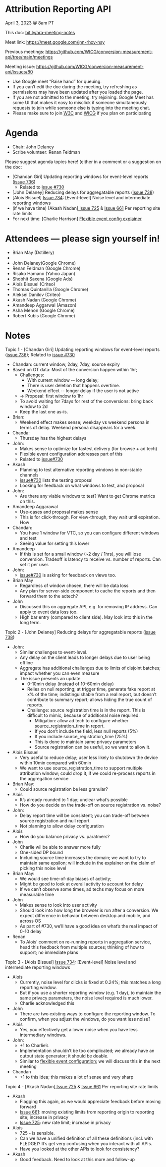 # Attribution Reporting API
April 3, 2023 @ 8am PT

This doc: [bit.ly/ara-meeting-notes](http://bit.ly/ara-meeting-notes)

Meet link: https://meet.google.com/jnn-rhxv-nsy

Previous meetings: https://github.com/WICG/conversion-measurement-api/tree/main/meetings

Meeting issue: https://github.com/WICG/conversion-measurement-api/issues/80



*   Use Google meet “Raise hand” for queuing.
*   If you can’t edit the doc during the meeting, try refreshing as permissions may have been updated after you loaded the page.
*   If you are not admitted to the meeting, try rejoining. Google Meet has some UI that makes it easy to misclick if someone simultaneously requests to join while someone else is typing into the meeting chat.
*   Please make sure to join [W3C](https://www.w3.org/) and [WICG](https://www.w3.org/community/wicg/) if you plan on participating


# Agenda



*   Chair: John Delaney
*   Scribe volunteer: Renan Feldman

Please suggest agenda topics here! (either in a comment or a suggestion on the doc:



*   [Chandan Giri] Updating reporting windows for event-level reports ([issue 736](https://github.com/WICG/attribution-reporting-api/issues/736))
    *   Related to [issue #730](https://github.com/WICG/attribution-reporting-api/issues/730)
*   [John Delaney] Reducing delays for aggregatable reports ([issue 738](https://github.com/WICG/attribution-reporting-api/issues/738))
*   [Alois Bissuel] [Issue 734](https://github.com/WICG/attribution-reporting-api/issues/734): [Event-level] Noise level and intermediate reporting windows
*   (if we have time) [Akash Nadan][ Issue 725](https://github.com/WICG/attribution-reporting-api/issues/725) & [Issue 661](https://github.com/WICG/attribution-reporting-api/issues/661) Per reporting site rate limits
*   For next time: [Charlie Harrison] [Flexible event config explainer](https://github.com/WICG/attribution-reporting-api/blob/main/flexible_event_config.md)


# Attendees — please sign yourself in! 



*   Brian May (Dstillery) 
*    
*    John Delaney(Google Chrome)
*   Renan Feldman (Google Chrome)
*   Risako Hamano (Yahoo Japan) 
*    Shobhit Saxena (Google Ads)
*    Aloïs Bissuel (Criteo)
*    Thomas Quintanilla (Google Chrome)
*    Aleksei Danilov (Criteo)
*   Akash Nadan (Google Chrome)
*   Amandeep Aggarwal (Amazon)
*   Asha Menon (Google Chrome)
*   Robert Kubis (Google Chrome)


# Notes

Topic 1 - [Chandan Giri] Updating reporting windows for event-level reports ([issue 736](https://github.com/WICG/attribution-reporting-api/issues/736)); Related to [issue #730](https://github.com/WICG/attribution-reporting-api/issues/730)



*   Chandan: current window, 2day, 7day, source expiry
*   Based on OT data: Most of the conversion happen within 1hr;
    *   Challenges:
        *   With current window -- long delay; 
        *   There is user deletion that happens overtime. 
        *   Weekend effect -- longer delay if the user is not active
    *   → Proposal: first window to 1hr
    *   To avoid waiting for 7days for rest of the conversions: bring back window to 2d
    *   Keep the last one as-is.
*   Brian: 
    *   Weekend effect makes sense; weekday vs weekend persona in terms of delay. Weekend persona disappears for a week.
*   Chanda: 
    *   Thursday has the highest delays
*   John:
    *   Makes sense to optimize for fastest delivery (for browse + ad tech) 
    *   Flexible event configuration addresses part of this
    *   Related to [issue#730](https://github.com/WICG/attribution-reporting-api/issues/730)
*   Akash
    *   Planning to test alternative reporting windows in non-stable channels
    *   [issue#730](https://github.com/WICG/attribution-reporting-api/issues/730) lists the testing proposal
    *   Looking for feedback on what windows to test, and proposal
*   John:
    *   Are there any viable windows to test? Want to get Chrome metrics on this.
*   Amandeep Aggarawal
    *   Use-cases and proposal makes sense
    *   This is for click-through. For view-through, they wait until expiration. How 
*   Chandan:
    *   You have 1 window for VTC, so you can configure different windows and test
    *   Seeing value for setting this lower
*   Amandeep
    *   If this is set for a small window (~2 day / 1hrs), you will lose conversion. Tradeoff is latency to receive vs. number of reports. Can set it per user.
*   John:
    *   [issue#730](https://github.com/WICG/attribution-reporting-api/issues/730) is asking for feedback on views too.
*   Brian May
    *   Regardless of window chosen, there will be data loss
    *   Any plan for server-side component to cache the reports and then forward them to the adtech?
*   John
    *   Discussed this on aggregate API, e.g. for removing IP address. Can apply to event data loss too.
    *   High bar entry (compared to client side). May look into this in the long term.

Topic 2 - [John Delaney] Reducing delays for aggregatable reports ([issue 738](https://github.com/WICG/attribution-reporting-api/issues/738))



*   John:
    *   Similar challenges to event-level. 
    *   Any delay on the client leads to longer delays due to user being offline
    *   Aggregate has additional challenges due to limits of disjoint batches; impact whether you can even measure
    *   The issue presents an update
        *   0-10min delay (instead of 10-60min delay)
        *   Relies on null reporting; at trigger time, generate fake report at x% of the time; indistinguishable from a real report, but doesn’t contribute to summary report; allows hiding the true count of reports.
        *   Challenge: source registration time is in the report. This is difficult to mimic, because of additional noise required.
            *   Mitigation: allow ad tech to configure whether source\_registration\_time in report.
            *   If you don’t include the field, less null reports (5%)
            *   If you include source\_registration\_time (25%)
            *   This is done to maintain same privacy parameters 
            *   Source registration can be useful, so we want to allow it.
*   Alois Bissuel
    *   Very useful to reduce delay; user less likely to shutdown the device within 10min compared with 60min
    *   We want to use source\_registration\_time to support multiple attribution window; could drop it, if we could re-process reports in the aggregation service
*   Brian May:
    *   Could source registration be less granular?
*   Alois
    *   It’s already rounded to 1 day; unclear what’s possible
    *   How do you decide on the trade-off on source registration vs. noise? 
*   John:
    *   Delay report time will be consistent; you can trade-off between source registration and null report
    *   Not planning to allow delay configuration
*   Alois
    *   How do you balance privacy vs. paratmers?
*   John
    *   Charlie wil be able to answer more fully
    *   One-sided DP bound
    *   Including source time increases the domain; we want to try to maintain same epsilon; will include in the explainer on the claim of picking this noise level
*   Brian May:
    *   We would see time-of-day biases of activity;
    *   Might be good to look at overall activity to account for delay
    *   If we can’t observe some times, ad techs may focus on more measurable time 
*   John
    *   Makes sense to look into user activity 
    *   Should look into how long the browser is run after a conversion. We expect difference in behavior between desktop and mobile, and across OS
    *   As part of #730, we’ll have a good idea on what’s the real impact of 0-10 delay
*   Renan
    *   To Alois’ comment on re-running reports in aggregation service, head this feedback from multiple sources; thinking of how to support; no immediate plans

Topic 3 - [Alois Bissuel] [Issue 734](https://github.com/WICG/attribution-reporting-api/issues/734): [Event-level] Noise level and intermediate reporting windows



*   Alois
    *   Currently, noise level for clicks is fixed at 0.24%; this matches a long reporting window.
    *   But if you use a shorter reporting window (e.g. 1 day), to maintain the same privacy parameters, the noise level required is much lower.
    *   Charlie acknowledged this
*   John
    *   There are two existing ways to configure the reporting window. To confirm, when you adjust the windows, do you want less noise?
*   Alois
    *   Yes, you effectively get a lower noise when you have less intermediary windows.
*   John:
    *   +1 to Charlie’s 
    *   Implementation shouldn’t be too complicated; we already have an output state generator; it should be doable. 
    *   Similar to [flexible event configuration](https://github.com/WICG/attribution-reporting-api/blob/main/flexible_event_config.md); we will discuss this in the next meeting
*   Chandan
    *   +1 to this idea; this makes a lot of sense and very sharp

Topic 4 - [Akash Nadan][ Issue 725](https://github.com/WICG/attribution-reporting-api/issues/725) & [Issue 661](https://github.com/WICG/attribution-reporting-api/issues/661) Per reporting site rate limits



*   Akash
    *   Flagging this again, as we would appreciate feedback before moving forward
    *   [Issue 661](https://github.com/WICG/attribution-reporting-api/issues/661): moving existing limits from reporting origin to reporting site; increase in privacy 
    *   [Issue 725](https://github.com/WICG/attribution-reporting-api/issues/725): new rate limit; increase in privacy
*   Alois
    *   725 - is sensible. 
    *   Can we have a unified definition of all these definitions (incl. with FLEDGE)? It’s get very confusing when you interact with all APIs. 
    *   Have you looked at the other APIs to look for consistency?
*   Akash 
    *   Good feedback. Need to look at this more and follow-up
